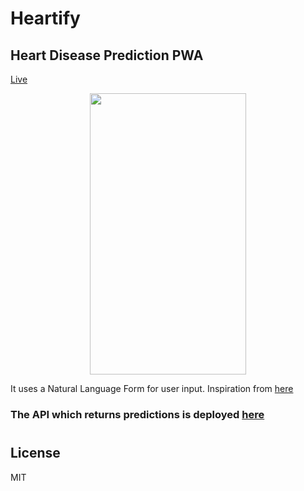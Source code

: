 # Heartify
## Heart Disease Prediction PWA

[Live](https://heartify.netlify.com)

<center>
	<img src="demo.gif" height="450" width="250">
</center>

It uses a Natural Language Form for user input. Inspiration from [here](https://tympanus.net/codrops/)


### The API which returns predictions is deployed [here](https://heartapi.herokuapp.com)
#
## License
MIT
